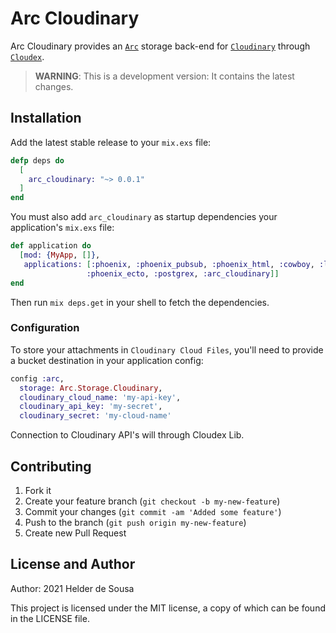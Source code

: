 # Arc Cloudinary

Arc Cloudinary provides an [`Arc`](https://github.com/stavro/arc) storage back-end for [`Cloudinary`](https://cloudinary.com/) through [`Cloudex`](https://github.com/smeevil/cloudex).

> **WARNING**: This is a development version: It contains the latest changes.

## Installation

Add the latest stable release to your `mix.exs` file:

```elixir
defp deps do
  [
    arc_cloudinary: "~> 0.0.1"
  ]
end
```

You must also add `arc_cloudinary` as startup dependencies your application's `mix.exs` file:

```elixir
def application do
  [mod: {MyApp, []},
   applications: [:phoenix, :phoenix_pubsub, :phoenix_html, :cowboy, :logger, :gettext,
                 :phoenix_ecto, :postgrex, :arc_cloudinary]]
end
```

Then run `mix deps.get` in your shell to fetch the dependencies.

### Configuration

To store your attachments in `Cloudinary Cloud Files`, you'll need to provide a bucket destination in your application config:

```elixir
config :arc,
  storage: Arc.Storage.Cloudinary,
  cloudinary_cloud_name: 'my-api-key',
  cloudinary_api_key: 'my-secret',
  cloudinary_secret: 'my-cloud-name'
```

Connection to Cloudinary API's will through Cloudex Lib.


## Contributing

1. Fork it
2. Create your feature branch (`git checkout -b my-new-feature`)
3. Commit your changes (`git commit -am 'Added some feature'`)
4. Push to the branch (`git push origin my-new-feature`)
5. Create new Pull Request


## License and Author

Author: 2021 Helder de Sousa

This project is licensed under the MIT license, a copy of which can be found in the LICENSE file.